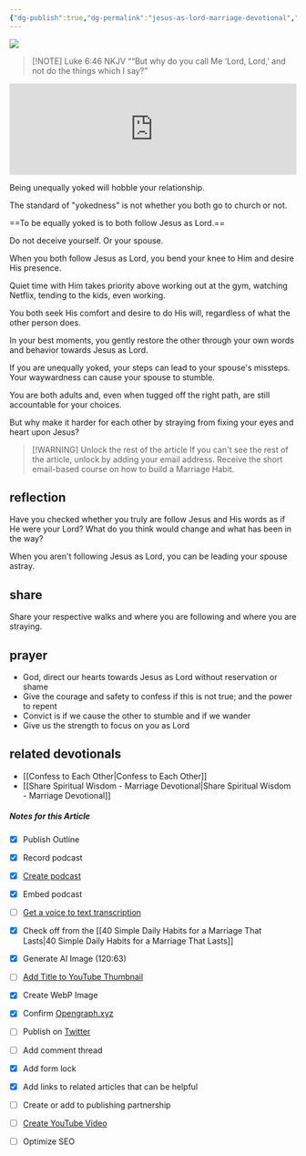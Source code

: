 ```yaml
---
{"dg-publish":true,"dg-permalink":"jesus-as-lord-marriage-devotional","permalink":"/jesus-as-lord-marriage-devotional/","metatags":{"description":"This marriage devotional asks whom do you call Lord?","og:image":"https://res.cloudinary.com/dt9hlo5sw/image/upload/v1684342506/obsidian/image_uyng5f.png"},"created":"2023-05-17T07:01:14.057-07:00"}
---
```



![](https://res.cloudinary.com/dt9hlo5sw/image/upload/v1684342506/obsidian/image_uyng5f.png)


> [!NOTE] Luke‬ ‭6‬:‭46‬ ‭NKJV‬‬
> ““But why do you call Me ‘Lord, Lord,’ and not do the things which I say?” ‭‭

<div class="podcastdotco-wrapper"><iframe data-target="the-marriage-habit/follow-jesus-as-lord" src="https://play.pod.co/the-marriage-habit/follow-jesus-as-lord" frameborder="0" width="100%" scrolling="no" style="overflow:hidden;max-width:750px;height:160px;"class="podcastdotco-player podcastdotco-player--episode"></iframe><script src="https://play.pod.co/embed/frame-v1.js"></script></div>

Being unequally yoked will hobble your relationship. 

The standard of "yokedness" is not whether you both go to church or not. 

==To be equally yoked is to both follow Jesus as Lord.== 

Do not deceive yourself. Or your spouse. 

When you both follow Jesus as Lord, you bend your knee to Him and desire His presence. 

Quiet time with Him takes priority above working out at the gym, watching Netflix, tending to the kids, even working. 

You both seek His comfort and desire to do His will, regardless of what the other person does.  

In your best moments, you gently restore the other through your own words and behavior towards Jesus as Lord. 

If you are unequally yoked, your steps can lead to your spouse's missteps. Your waywardness can cause your spouse to stumble. 

You are both adults and, even when tugged off the right path, are still accountable for your choices. 

But why make it harder for each other by straying from fixing your eyes and heart upon Jesus?
> [!WARNING] Unlock the rest of the article
> If you can't see the rest of the article, unlock by adding your email address.  Receive the short email-based course on how to build a Marriage Habit.
<div class="convertful-202420"></div>
<!--- form here -->
<div class="convertful-202420"></div>

## reflection
Have you checked whether you truly are follow Jesus and His words as if He were your Lord?  What do you think would change and what has been in the way?

When you aren't following Jesus as Lord, you can be leading your spouse astray. 

## share
Share your respective walks and where you are following and where you are straying. 

## prayer
- God, direct our hearts towards Jesus as Lord without reservation or shame
- Give the courage and safety to confess if this is not true; and the power to repent
- Convict is if we cause the other to stumble and if we wander
- Give us the strength to focus on you as Lord

## related devotionals
- [[Confess to Each Other\|Confess to Each Other]]
- [[Share Spiritual Wisdom - Marriage Devotional\|Share Spiritual Wisdom - Marriage Devotional]]


##### Notes for this Article
- [x] Publish Outline
- [x] Record podcast
- [x] [Create podcast](https://studio.podcast.co/login)
- [x] Embed podcast
- [ ] [Get a voice to text transcription](https://happyscribe.com) 
- [x] Check off from the [[40 Simple Daily Habits for a Marriage That Lasts\|40 Simple Daily Habits for a Marriage That Lasts]]
- [x] Generate AI Image (120:63)
- [ ] [Add Title to YouTube Thumbnail](https://pixelied.com)
- [x] Create WebP Image
- [x] Confirm [Opengraph.xyz](https://opengraph.xyz)
- [ ] Publish on [Twitter](https://twitter.com)
- [ ] Add comment thread
- [x] Add form lock
- [x] Add links to related articles that can be helpful
- [ ] Create or add to publishing partnership

- [ ] [Create YouTube Video](https://flixier.com)
- [ ] Optimize SEO

